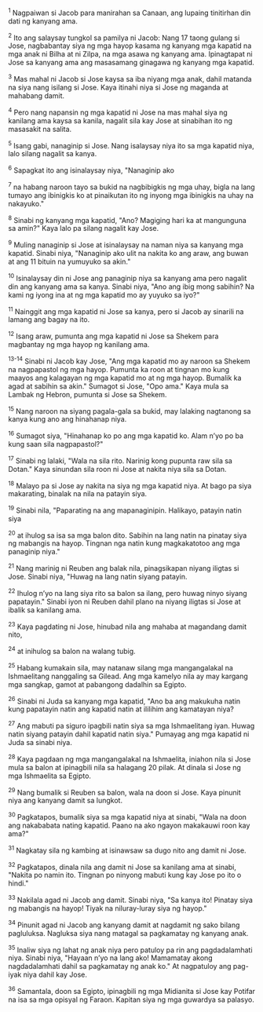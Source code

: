 <sup>1</sup>
Nagpaiwan si Jacob para manirahan sa Canaan, ang lupaing tinitirhan din dati ng kanyang ama. 

<sup>2</sup>
Ito ang salaysay tungkol sa pamilya ni Jacob: Nang 17 taong gulang si Jose, nagbabantay siya ng mga hayop kasama ng kanyang mga kapatid na mga anak ni Bilha at ni Zilpa, na mga asawa ng kanyang ama. Ipinagtapat ni Jose sa kanyang ama ang masasamang ginagawa ng kanyang mga kapatid. 

<sup>3</sup>
Mas mahal ni Jacob si Jose kaysa sa iba niyang mga anak, dahil matanda na siya nang isilang si Jose. Kaya itinahi niya si Jose ng maganda at mahabang damit. 

<sup>4</sup>
Pero nang napansin ng mga kapatid ni Jose na mas mahal siya ng kanilang ama kaysa sa kanila, nagalit sila kay Jose at sinabihan ito ng masasakit na salita. 

<sup>5</sup>
Isang gabi, nanaginip si Jose. Nang isalaysay niya ito sa mga kapatid niya, lalo silang nagalit sa kanya. 

<sup>6</sup>
Sapagkat ito ang isinalaysay niya, "Nanaginip ako 

<sup>7</sup>
na habang naroon tayo sa bukid na nagbibigkis ng mga uhay, bigla na lang tumayo ang ibinigkis ko at pinaikutan ito ng inyong mga ibinigkis na uhay na nakayuko." 

<sup>8</sup>
Sinabi ng kanyang mga kapatid, "Ano? Magiging hari ka at mangunguna sa amin?" Kaya lalo pa silang nagalit kay Jose. 

<sup>9</sup>
Muling nanaginip si Jose at isinalaysay na naman niya sa kanyang mga kapatid. Sinabi niya, "Nanaginip ako ulit na nakita ko ang araw, ang buwan at ang 11 bituin na yumuyuko sa akin." 

<sup>10</sup>
Isinalaysay din ni Jose ang panaginip niya sa kanyang ama pero nagalit din ang kanyang ama sa kanya. Sinabi niya, "Ano ang ibig mong sabihin? Na kami ng iyong ina at ng mga kapatid mo ay yuyuko sa iyo?" 

<sup>11</sup>
Nainggit ang mga kapatid ni Jose sa kanya, pero si Jacob ay sinarili na lamang ang bagay na ito.

<sup>12</sup>
Isang araw, pumunta ang mga kapatid ni Jose sa Shekem para magbantay ng mga hayop ng kanilang ama.

<sup>13-14</sup>
Sinabi ni Jacob kay Jose, "Ang mga kapatid mo ay naroon sa Shekem na nagpapastol ng mga hayop. Pumunta ka roon at tingnan mo kung maayos ang kalagayan ng mga kapatid mo at ng mga hayop. Bumalik ka agad at sabihin sa akin." Sumagot si Jose, "Opo ama." Kaya mula sa Lambak ng Hebron, pumunta si Jose sa Shekem. 

<sup>15</sup>
Nang naroon na siyang pagala-gala sa bukid, may lalaking nagtanong sa kanya kung ano ang hinahanap niya. 

<sup>16</sup>
Sumagot siya, "Hinahanap ko po ang mga kapatid ko. Alam nʼyo po ba kung saan sila nagpapastol?" 

<sup>17</sup>
Sinabi ng lalaki, "Wala na sila rito. Narinig kong pupunta raw sila sa Dotan." Kaya sinundan sila roon ni Jose at nakita niya sila sa Dotan. 

<sup>18</sup>
Malayo pa si Jose ay nakita na siya ng mga kapatid niya. At bago pa siya makarating, binalak na nila na patayin siya. 

<sup>19</sup>
Sinabi nila, "Paparating na ang mapanaginipin. Halikayo, patayin natin siya 

<sup>20</sup>
at ihulog sa isa sa mga balon dito. Sabihin na lang natin na pinatay siya ng mabangis na hayop. Tingnan nga natin kung magkakatotoo ang mga panaginip niya." 

<sup>21</sup>
Nang marinig ni Reuben ang balak nila, pinagsikapan niyang iligtas si Jose. Sinabi niya, "Huwag na lang natin siyang patayin. 

<sup>22</sup>
Ihulog nʼyo na lang siya rito sa balon sa ilang, pero huwag ninyo siyang papatayin." Sinabi iyon ni Reuben dahil plano na niyang iligtas si Jose at ibalik sa kanilang ama. 

<sup>23</sup>
Kaya pagdating ni Jose, hinubad nila ang mahaba at magandang damit nito, 

<sup>24</sup>
at inihulog sa balon na walang tubig. 

<sup>25</sup>
Habang kumakain sila, may natanaw silang mga mangangalakal na Ishmaelitang nanggaling sa Gilead. Ang mga kamelyo nila ay may kargang mga sangkap, gamot at pabangong dadalhin sa Egipto. 

<sup>26</sup>
Sinabi ni Juda sa kanyang mga kapatid, "Ano ba ang makukuha natin kung papatayin natin ang kapatid natin at ililihim ang kamatayan niya? 

<sup>27</sup>
Ang mabuti pa siguro ipagbili natin siya sa mga Ishmaelitang iyan. Huwag natin siyang patayin dahil kapatid natin siya." Pumayag ang mga kapatid ni Juda sa sinabi niya. 

<sup>28</sup>
Kaya pagdaan ng mga mangangalakal na Ishmaelita, iniahon nila si Jose mula sa balon at ipinagbili nila sa halagang 20 pilak. At dinala si Jose ng mga Ishmaelita sa Egipto. 

<sup>29</sup>
Nang bumalik si Reuben sa balon, wala na doon si Jose. Kaya pinunit niya ang kanyang damit sa lungkot. 

<sup>30</sup>
Pagkatapos, bumalik siya sa mga kapatid niya at sinabi, "Wala na doon ang nakababata nating kapatid. Paano na ako ngayon makakauwi roon kay ama?" 

<sup>31</sup>
Nagkatay sila ng kambing at isinawsaw sa dugo nito ang damit ni Jose. 

<sup>32</sup>
Pagkatapos, dinala nila ang damit ni Jose sa kanilang ama at sinabi, "Nakita po namin ito. Tingnan po ninyong mabuti kung kay Jose po ito o hindi." 

<sup>33</sup>
Nakilala agad ni Jacob ang damit. Sinabi niya, "Sa kanya ito! Pinatay siya ng mabangis na hayop! Tiyak na niluray-luray siya ng hayop." 

<sup>34</sup>
Pinunit agad ni Jacob ang kanyang damit at nagdamit ng sako bilang pagluluksa. Nagluksa siya nang matagal sa pagkamatay ng kanyang anak. 

<sup>35</sup>
Inaliw siya ng lahat ng anak niya pero patuloy pa rin ang pagdadalamhati niya. Sinabi niya, "Hayaan nʼyo na lang ako! Mamamatay akong nagdadalamhati dahil sa pagkamatay ng anak ko." At nagpatuloy ang pag-iyak niya dahil kay Jose. 

<sup>36</sup>
Samantala, doon sa Egipto, ipinagbili ng mga Midianita si Jose kay Potifar na isa sa mga opisyal ng Faraon. Kapitan siya ng mga guwardya sa palasyo.